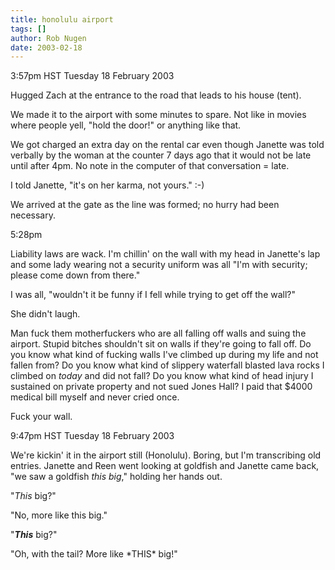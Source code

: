 ```yaml
---
title: honolulu airport
tags: []
author: Rob Nugen
date: 2003-02-18
---
```


<p class=date>3:57pm HST Tuesday 18 February 2003</p>

<p>Hugged Zach at the entrance to the road that leads to his house
(tent).</p>

<p>We made it to the airport with some minutes to spare.  Not like in
movies where people yell, "hold the door!" or anything like that.</p>

<p>We got charged an extra day on the rental car even though Janette
was told verbally by the woman at the counter 7 days ago that it would
not be late until after 4pm.  No note in the computer of that
conversation = late.</p>

<p>I told Janette, "it's on her karma, not yours."  :-)</p>

<p>We arrived at the gate as the line was formed; no hurry had been
necessary.</p>

<p class=date>5:28pm</p>

<p>Liability laws are wack. I'm chillin' on the wall with my head in
Janette's lap and some lady wearing not a security uniform was all
"I'm with security; please come down from there."</p>

<p>I was all, "wouldn't it be funny if I fell while trying to get off
the wall?"</p>

<p>She didn't laugh.</p>

<p>Man fuck them motherfuckers who are all falling off walls and suing
the airport.  Stupid bitches shouldn't sit on walls if they're going
to fall off.  Do you know what kind of fucking walls I've climbed up
during my life and not fallen from?  Do you know what kind of slippery
waterfall blasted lava rocks I climbed on <em>today</em> and did not
fall?  Do you know what kind of head injury I sustained on private
property and not sued Jones Hall?  I paid that $4000 medical bill
myself and never cried once.</p>

<p>Fuck your wall.</p>

<p class=date>9:47pm HST Tuesday 18 February 2003</p>

<p>We're kickin' it in the airport still (Honolulu).  Boring, but I'm
transcribing old entries.  Janette and Reen went looking at goldfish
and Janette came back, "we saw a goldfish <em>this big</em>," holding
her hands out.</p>

<p>"<em>This</em> big?"</p>

<p>"No, more like this big."</p>

<p>"<em><b>This</b></em> big?"</p>

<p>"Oh, with the tail?  More like *THIS* big!"</p>
